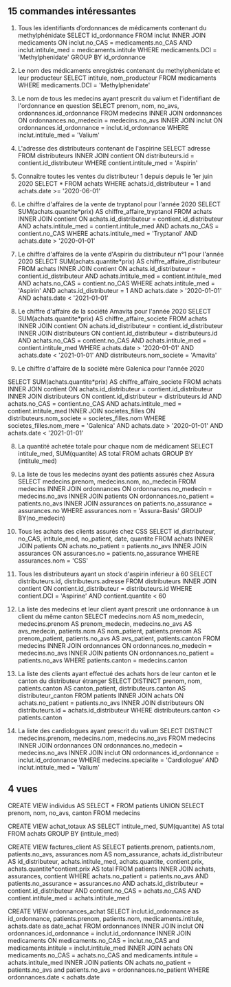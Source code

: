 ## 15 commandes intéressantes

1. Tous les identifiants d’ordonnances de médicaments contenant du methylphénidate
SELECT id_ordonnance
FROM inclut
INNER JOIN medicaments ON inclut.no_CAS = medicaments.no_CAS AND inclut.intitule_med = medicaments.intitule
WHERE medicaments.DCI = 'Methylphenidate'
GROUP BY id_ordonnance

2. Le nom des médicaments enregistrés contenant du methylphenidate et leur producteur
SELECT intitule, nom_producteur
FROM medicaments
WHERE medicaments.DCI = 'Methylphenidate'

3. Le nom de tous les medecins ayant prescrit du valium et l'identifiant de l'ordonnance en question
SELECT prenom, nom, no_avs, ordonnances.id_ordonnance
FROM medecins
INNER JOIN ordonnances ON ordonnances.no_medecin = medecins.no_avs
INNER JOIN inclut ON ordonnances.id_ordonnance = inclut.id_ordonnance
WHERE inclut.intitule_med = 'Valium'

4. L'adresse des distributeurs contenant de l'aspirine
SELECT adresse
FROM distributeurs
INNER JOIN contient ON distributeurs.id = contient.id_distributeur
WHERE contient.intitule_med = 'Aspirin'

5. Connaître toutes les ventes du distributeur 1 depuis depuis le 1er juin 2020
SELECT *
FROM achats
WHERE achats.id_distributeur = 1 and achats.date >= '2020-06-01'

6. Le chiffre d'affaires de la vente de tryptanol pour l'année 2020
SELECT SUM(achats.quantite*prix) AS chiffre_affaire_tryptanol
FROM achats
INNER JOIN contient ON achats.id_distributeur = contient.id_distributeur AND achats.intitule_med = contient.intitule_med AND achats.no_CAS = contient.no_CAS
WHERE achats.intitule_med = 'Tryptanol' AND achats.date > '2020-01-01' 

6. Le chiffre d'affaires de la vente d'Aspirin du distributeur n°1 pour l'année 2020
SELECT SUM(achats.quantite*prix) AS chiffre_affaire_distributeur
FROM achats
INNER JOIN contient ON achats.id_distributeur = contient.id_distributeur AND achats.intitule_med = contient.intitule_med AND achats.no_CAS = contient.no_CAS
WHERE achats.intitule_med = 'Aspirin' AND achats.id_distributeur = 1 AND achats.date > '2020-01-01' AND achats.date < '2021-01-01'

7. Le chiffre d'affaire de la société Amavita pour l'année 2020
SELECT SUM(achats.quantite*prix) AS chiffre_affaire_societe
FROM achats
INNER JOIN contient ON achats.id_distributeur = contient.id_distributeur
INNER JOIN distributeurs ON contient.id_distributeur = distributeurs.id AND achats.no_CAS = contient.no_CAS AND achats.intitule_med = contient.intitule_med
WHERE achats.date > '2020-01-01' AND achats.date < '2021-01-01' AND distributeurs.nom_societe = 'Amavita'

7. Le chiffre d'affaire de la société mère Galenica pour l'année 2020

SELECT SUM(achats.quantite*prix) AS chiffre_affaire_societe
FROM achats
INNER JOIN contient ON achats.id_distributeur = contient.id_distributeur
INNER JOIN distributeurs ON contient.id_distributeur = distributeurs.id AND achats.no_CAS = contient.no_CAS AND achats.intitule_med = contient.intitule_med
INNER JOIN societes_filles ON distributeurs.nom_societe = societes_filles.nom
WHERE societes_filles.nom_mere = 'Galenica' AND achats.date > '2020-01-01' AND achats.date < '2021-01-01'

8. La quantité achetée totale pour chaque nom de médicament
SELECT intitule_med, SUM(quantite) AS total FROM achats
GROUP BY (intitule_med)

10. La liste de tous les medecins ayant des patients assurés chez Assura
SELECT medecins.prenom, medecins.nom, no_medecin
FROM medecins
INNER JOIN ordonnances ON ordonnances.no_medecin = medecins.no_avs
INNER JOIN patients ON ordonnances.no_patient = patients.no_avs
INNER JOIN assurances on patients.no_assurance = assurances.no
WHERE assurances.nom = 'Assura-Basis'
GROUP BY(no_medecin)

11. Tous les achats des clients assurés chez CSS
SELECT id_distributeur, no_CAS, intitule_med, no_patient, date, quantite FROM achats
INNER JOIN patients ON achats.no_patient = patients.no_avs
INNER JOIN assurances ON assurances.no = patients.no_assurance
WHERE assurances.nom = 'CSS'

12. Tous les distributeurs ayant un stock d'aspirin inférieur à 60
SELECT distributeurs.id, distributeurs.adresse
FROM distributeurs
INNER JOIN contient ON contient.id_distributeur = distributeurs.id
WHERE contient.DCI = 'Aspirine' AND contient.quantite < 60

13. La liste des medecins et leur client ayant prescrit une ordonnance à un client du même canton
SELECT medecins.nom AS nom_medecin, medecins.prenom AS prenom_medecin, medecins.no_avs AS avs_medecin, patients.nom AS nom_patient, patients.prenom AS prenom_patient, patients.no_avs AS avs_patient, patients.canton FROM medecins
INNER JOIN ordonnances ON ordonnances.no_medecin = medecins.no_avs
INNER JOIN patients ON ordonnances.no_patient = patients.no_avs
WHERE patients.canton = medecins.canton

14. La liste des clients ayant effectué des achats hors de leur canton et le canton du distributeur étranger
SELECT DISTINCT prenom, nom, patients.canton AS canton_patient, distributeurs.canton AS distributeur_canton FROM patients
INNER JOIN achats ON achats.no_patient = patients.no_avs
INNER JOIN distributeurs ON distributeurs.id = achats.id_distributeur
WHERE distributeurs.canton <> patients.canton

15. La liste des cardiologues ayant prescrit du valium
SELECT DISTINCT medecins.prenom, medecins.nom, medecins.no_avs
FROM medecins
INNER JOIN ordonnances ON ordonnances.no_medecin = medecins.no_avs
INNER JOIN inclut ON ordonnances.id_ordonnance = inclut.id_ordonnance
WHERE medecins.specialite = 'Cardiologue' AND inclut.intitule_med = 'Valium'


## 4 vues

CREATE VIEW individus
AS SELECT *
FROM patients
UNION
SELECT prenom, nom, no_avs, canton
FROM medecins

CREATE VIEW achat_totaux
AS SELECT intitule_med, SUM(quantite) AS total FROM achats
GROUP BY (intitule_med)

CREATE VIEW factures_client
AS SELECT patients.prenom, patients.nom, patients.no_avs, assurances.nom AS nom_assurance, achats.id_distributeur AS id_distributeur, achats.intitule_med, achats.quantite, contient.prix, achats.quantite*contient.prix AS total
FROM patients
INNER JOIN achats, assurances, contient
WHERE achats.no_patient = patients.no_avs AND patients.no_assurance = assurances.no AND achats.id_distributeur = contient.id_distributeur AND contient.no_CAS = achats.no_CAS AND contient.intitule_med = achats.intitule_med

CREATE VIEW ordonnances_achat
SELECT inclut.id_ordonnance as id_ordonnance, patients.prenom, patients.nom, medicaments.intitule, achats.date as date_achat
FROM ordonnances
INNER JOIN inclut ON ordonnances.id_ordonnance = inclut.id_ordonnance
INNER JOIN medicaments ON medicaments.no_CAS = inclut.no_CAS and medicaments.intitule = inclut.intitule_med
INNER JOIN achats ON  medicaments.no_CAS = achats.no_CAS and medicaments.intitule = achats.intitule_med
INNER JOIN patients ON achats.no_patient = patients.no_avs and patients.no_avs = ordonnances.no_patient
WHERE ordonnances.date < achats.date
